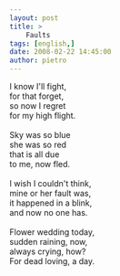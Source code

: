 ```yaml
---
layout: post
title: >
    Faults
tags: [english,]
date: 2008-02-22 14:45:00
author: pietro
---
```

I know I'll fight,<br/>for that forget,<br/>so now I regret<br/>for my high flight.<br/><br/>Sky was so blue<br/>she was so red<br/>that is all due<br/>to me, now fled.<br/><br/>I wish I couldn't think,<br/>mine or her fault was,<br/>it happened in a blink,<br/>and now no one has.<br/><br/>Flower wedding today,<br/>sudden raining, now,<br/>always crying, how?<br/>For dead loving, a day.
